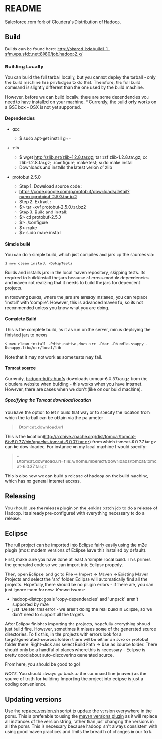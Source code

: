 # README

Salesforce.com fork of Cloudera's Distribution of Hadoop. 

## Build 

Builds can be found here: http://shared-bdabuild1-1-sfm.ops.sfdc.net:8080/job/hadoop2.x/

### Building Locally

You can build the full tarball locally, but you cannot deploy the tarball - only the build machine has privledges to do that. Therefore, the full build command is slightly different than the one used by the build machine.

However, before we can build locally, there are some dependencies you need to have installed on your machine.
	* Currently, the build only works on a GSE box - OSX is not yet supported.

#### Dependencies

 * gcc
   * $ sudo apt-get install g++

 * zlib
   * $ wget http://zlib.net/zlib-1.2.8.tar.gz; tar xzf zlib-1.2.8.tar.gz; cd zlib-1.2.8.tar.gz; ./configure; make test; sudo make install
   * Downloads and installs the latest verion of zlib 

 * protobuf 2.5.0
   * Step 1. Download source code :
   * https://code.google.com/p/protobuf/downloads/detail?name=protobuf-2.5.0.tar.bz2
   * Step 2. Extract :
   * $> tar -xvf protobuf-2.5.0.tar.bz2
   * Step 3. Build and install:
   * $> cd protobuf-2.5.0
   * $> ./configure
   * $> make
   * $> sudo make install


#### Simple build
You can do a simple build, which just compiles and jars up the sources via:

	$ mvn clean install -DskipTests

Builds and installs jars in the local maven repository, skipping tests. Its required to build/install the jars because of cross-module dependencies and maven not realizing that it needs to build the jars for dependent projects.

In following builds, where the jars are already installed, you can replace 'install' with 'compile'. However, this is advanced maven fu, so its not recommended unless you know what you are doing.

#### Complete Build

This is the complete build, as it as run on the server, minus deploying the finished jars to nexus

	$ mvn clean install -Pdist,native,docs,src -Dtar -Dbundle.snappy -Dsnappy.lib=/usr/local/lib

Note that it may not work as some tests may fail.

#### Tomcat source

Currently, [hadoop-hdfs-httpfs](src/hadoop-hdfs-project/hadoop-hdfs-httpfs) downloads tomcat-6.0.37.tar.gz from the cloudera website when building - this works when you have internet. However, there are cases when we don't (like on our build machine).

##### Specifying the Tomcat download location

You have the option to let it build that way or to specify the location from which the tarball can be obtain via the parameter

 > -Dtomcat.download.url

This is the location(http://archive.apache.org/dist/tomcat/tomcat-6/v6.0.37/bin/apache-tomcat-6.0.37.tar.gz) from which tomcat-6.0.37.tar.gz can be downloaded. For instance on my local machine I would specify:

 > -Dtomcat.download.url=file:///home/mbenioff/downloads/tomcat/tomcat-6.0.37.tar.gz

This is also how we can build a release of hadoop on the build machine, which has no general internet access.

## Releasing

You should use the release plugin on the jenkins patch job to do a release of Hadoop. Its already pre-configured with everything necessary to do a release.

## Eclipse

The full project can be imported into Eclipse fairly easily using the m2e plugin (most modern versions of Eclipse have this installed by default). 

First, make sure you have done at least a 'simple' local build. This primes the generated code so we can import into Eclipse properly.

Then, open Eclipse, and go to File -> Import -> Maven -> Existing Maven Projects and select the 'src' folder. Eclipse will automatically find all the projects. Hopefully, there should be no plugin errors - if there are, you can just ignore them for now.
*Known Issues:*
 * hadoop-distcp: goals 'copy-dependencies' and 'unpack' aren't supported by m2e
  * just 'Delete' this error - we aren't doing the real build in Eclipse, so we don't need to support all the targets

After Eclipse finishes importing the projects, hopefully everything should just build fine. However, sometimes it misses some of the generated source directories. To fix this, in the projects with errors look for a target/generated-sources folder; there will be either an avro or protobuf folder there. Right-click and select Build Path -> Use as Source folder. There should only be a handful of places where this is necessary - Eclipse is pretty good about auto-discovering generated source.

From here, you should be good to go! 

*NOTE:* You should always go back to the command line (maven) as the source of truth for building. Importing the project into eclipse is just a coding convenience.

## Updating versions

Use the [replace_version.sh](https://git.soma.salesforce.com/hbase/sfdc-hadoop-2.x-build/blob/master/replace-version.sh) script to update the version everywhere in the poms. This is preferable to using the [maven versions plugin](http://mojo.codehaus.org/versions-maven-plugin/set-mojo.html) as it will replace all instances of the version string, rather than just changing the versions in all the poms. This is necessary because hadoop isn't always consistent with using good maven practices and limits the breadth of changes in our fork. 

